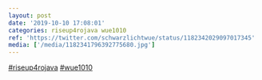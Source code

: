 ```yaml
---
layout: post
date: '2019-10-10 17:08:01'
categories: riseup4rojava wue1010
ref: 'https://twitter.com/schwarzlichtwue/status/1182342029097017345'
media: ['/media/1182341796392775680.jpg']
---
```

[#riseup4rojava](/t/riseup4rojava) [#wue1010](/t/wue1010) 